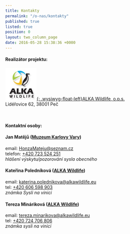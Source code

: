 ```yaml
---
title: Kontakty
permalink: "/o-nas/kontakty"
published: true
listed: true
position: 0
layout: two_column_page
date: 2016-05-28 15:38:36 +0000
---
```

#### Realizátor projektu:

[![](/uploads/ALKA_logo.jpg){: .wysiwyg-float-left}ALKA Wildlife, o.p.s.][1]  
Lidéřovice 62, 38001 Peč

<div class="clearfix"></div>

 

#### Kontaktní osoby:

#### Jan Matějů ([Muzeum Karlovy Vary][2])

email: [HonzaMateju@seznam.cz](mailto:HonzaMateju@seznam.cz)  
telefon: [+420 723 524 251](tel:+420-723-524-251)  
*hlášení výskytu/pozorování sysla obecného*

#### Kateřina Poledníková ([ALKA Wildlife][1])

email: [katerina.polednikova@alkawildlife.eu](mailto:katerina.polednikova@alkawildlife.eu)   
tel: [+420 606 598 903](tel:+420-606-598-903)  
*známka Sysli na vinici*

#### Tereza Mináriková ([ALKA Wildlife][1])  

email:
[tereza.minarikova@alkawildlife.eu](mailto:tereza.minarikova@alkawildlife.eu)  
tel: [+420 724 706 806](tel:+420-724-706-806)  
*známka sysli na vinici*


[1]: http://www.alkawildlife.eu
[2]: http://kvmuz.cz
